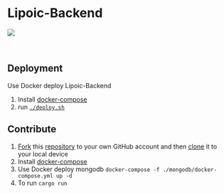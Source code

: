 # Lipoic-Backend

[![](https://img.shields.io/github/license/Lipoic/Lipoic-Frontend.svg)](LICENSE)
<p>&nbsp;</p>

## Deployment
Use Docker deploy Lipoic-Backend
1. Install [docker-compose](https://docs.docker.com/compose/install/)
2. run [`./deploy.sh`](./deploy.sh)

## Contribute
1. [Fork](https://docs.github.com/en/get-started/quickstart/fork-a-repo) this [repository](https://github.com/Lipoic/Lipoic-Server) to your own GitHub account and then [clone](https://docs.github.com/en/repositories/creating-and-managing-repositories/cloning-a-repository) it to your local device
2. Install [docker-compose](https://docs.docker.com/compose/install/)
3. Use Docker deploy mongodb `docker-compose -f ./mongodb/docker-compose.yml up -d`
4. To run `cargo run`